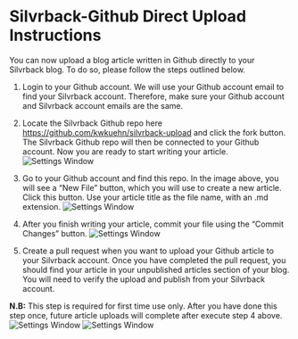 # Silvrback-Github Direct Upload Instructions
You can now upload a blog article written in Github directly to your Silvrback blog. To do so, please follow the steps outlined below.

  1. Login to your Github account. We will use your Github account email to find your Silvrback account. Therefore, make sure your Github account and Silvrback account emails are the same.

  2. Locate the Silvrback Github repo here https://github.com/kwkuehn/silvrback-upload and click the fork button. The Silvrback Github repo will then be connected to your Github account. Now you are ready to start writing your article.
  ![Settings Window](https://raw.github.com/kwkuehn/silvrback-upload/master/image/fork.png)

  3. Go to your Github account and find this repo. In the image above, you will see a “New File” button, which you will use to create a new article. Click this button. Use your article title as the file name, with an .md extension.
  ![Settings Window](https://raw.github.com/kwkuehn/silvrback-upload/master/image/article.png)

  4. After you finish writing your article, commit your file using the “Commit Changes” button.
  ![Settings Window](https://raw.github.com/kwkuehn/silvrback-upload/master/image/commit.png)

  5. Create a pull request when you want to upload your Github article to your Silvrback account. Once you have completed the pull request, you should find your article in your unpublished articles section of your blog. You will need to verify the upload and publish from your Silvrback account.

  **N.B:** This step is required for first time use only. After you have done this step once, future article uploads will complete after execute step 4 above.
 ![Settings Window](https://raw.github.com/kwkuehn/silvrback-upload/master/image/pull_request.png)
 ![Settings Window](https://raw.github.com/kwkuehn/silvrback-upload/master/image/done.png)
